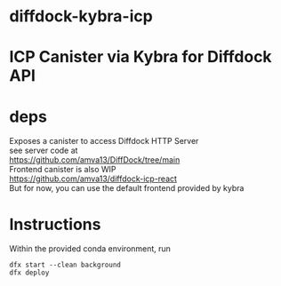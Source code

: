 # diffdock-kybra-icp
ICP Canister via Kybra for Diffdock API 
===============================
# deps 
Exposes a canister to access Diffdock HTTP Server  
see server code at  
https://github.com/amva13/DiffDock/tree/main  
Frontend canister is also WIP  
https://github.com/amva13/diffdock-icp-react  
But for now, you can use the default frontend provided by kybra  

# Instructions
Within the provided conda environment, run
```
dfx start --clean background  
dfx deploy
```
